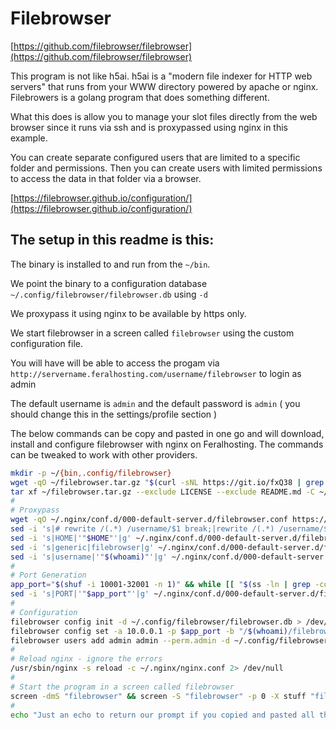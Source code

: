 # Filebrowser

[https://github.com/filebrowser/filebrowser](https://github.com/filebrowser/filebrowser)

This program is not like h5ai. h5ai is a "modern file indexer for HTTP web servers" that runs from your WWW directory powered by apache or nginx. Filebrowers is a golang program that does something different.

What this does is allow you to manage your slot files directly from the web browser since it runs via ssh and is proxypassed using nginx in this example.

You can create separate configured users that are limited to a specific folder and permissions. Then you can create users with limited permissions to access the data in that folder via a browser.

[https://filebrowser.github.io/configuration/](https://filebrowser.github.io/configuration/)

## The setup in this readme is this:

The binary is installed to and run from the `~/bin`.

We point the binary to a configuration database `~/.config/filebrowser/filebrowser.db` using `-d`

We proxypass it using nginx to be available by https only.

We start filebrowser in a screen called `filebrowser` using the custom configuration file.

You will have will be able to access the progam via `http://servername.feralhosting.com/username/filebrowser` to login as admin

The default username is `admin` and the default password is `admin` ( you should change this in the settings/profile section )

The below commands can be copy and pasted in one go and will download, install and configure filebrowser with nginx on Feralhosting. The commands can be tweaked to work with other providers.

~~~bash
mkdir -p ~/{bin,.config/filebrowser}
wget -qO ~/filebrowser.tar.gz "$(curl -sNL https://git.io/fxQ38 | grep -Po 'ht(.*)linux-amd64(.*)gz')"
tar xf ~/filebrowser.tar.gz --exclude LICENSE --exclude README.md -C ~/bin
#
# Proxypass
wget -qO ~/.nginx/conf.d/000-default-server.d/filebrowser.conf https://git.io/vpSav
sed -i 's|# rewrite /(.*) /username/$1 break;|rewrite /(.*) /username/$1 break;|g' ~/.nginx/conf.d/000-default-server.d/filebrowser.conf
sed -i 's|HOME|'"$HOME"'|g' ~/.nginx/conf.d/000-default-server.d/filebrowser.conf
sed -i 's|generic|filebrowser|g' ~/.nginx/conf.d/000-default-server.d/filebrowser.conf
sed -i 's|username|'"$(whoami)"'|g' ~/.nginx/conf.d/000-default-server.d/filebrowser.conf
#
# Port Generation
app_port="$(shuf -i 10001-32001 -n 1)" && while [[ "$(ss -ln | grep -co ''"$app_port"'')" -ge "1" ]]; do app_port="$(shuf -i 10001-32001 -n 1)"; done
sed -i 's|PORT|'"$app_port"'|g' ~/.nginx/conf.d/000-default-server.d/filebrowser.conf
#
# Configuration
filebrowser config init -d ~/.config/filebrowser/filebrowser.db > /dev/null 2>&1
filebrowser config set -a 10.0.0.1 -p $app_port -b "/$(whoami)/filebrowser" -l ~/.config/filebrowser/filebrowser.log -d ~/.config/filebrowser/filebrowser.db > /dev/null 2>&1
filebrowser users add admin admin --perm.admin -d ~/.config/filebrowser/filebrowser.db > /dev/null 2>&1
#
# Reload nginx - ignore the errors
/usr/sbin/nginx -s reload -c ~/.nginx/nginx.conf 2> /dev/null
#
# Start the program in a screen called filebrowser
screen -dmS "filebrowser" && screen -S "filebrowser" -p 0 -X stuff "filebrowser -d $HOME/.config/filebrowser/filebrowser.db^M"
#
echo "Just an echo to return our prompt if you copied and pasted all these commands"
~~~